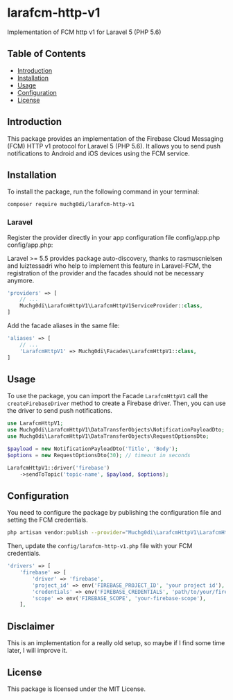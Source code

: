 
# larafcm-http-v1
Implementation of FCM http v1 for Laravel 5 (PHP 5.6)

## Table of Contents

* [Introduction](#introduction)
* [Installation](#installation)
* [Usage](#usage)
* [Configuration](#configuration)
* [License](#license)

## Introduction

This package provides an implementation of the Firebase Cloud Messaging (FCM) HTTP v1 protocol for Laravel 5 (PHP 5.6). It allows you to send push notifications to Android and iOS devices using the FCM service.

## Installation

To install the package, run the following command in your terminal:

```bash
composer require muchg0di/larafcm-http-v1
```

### Laravel

Register the provider directly in your app configuration file config/app.php config/app.php:

Laravel >= 5.5 provides package auto-discovery, thanks to rasmuscnielsen and luiztessadri who help to implement this feature in Laravel-FCM, the registration of the provider and the facades should not be necessary anymore.

```php
'providers' => [
	// ...
	Muchg0di\LarafcmHttpV1\LarafcmHttpV1ServiceProvider::class,
]
```

Add the facade aliases in the same file:

```php
'aliases' => [
	// ...
	'LarafcmHttpV1' => Muchg0di\Facades\LarafcmHttpV1::class,
]
```

## Usage

To use the package, you can import the Facade `LarafcmHttpV1` call the `createFirebaseDriver` method to create a Firebase driver. Then, you can use the driver to send push notifications.

```php
use LarafcmHttpV1;
use Muchg0di\LarafcmHttpV1\DataTransferObjects\NotificationPayloadDto;
use Muchg0di\LarafcmHttpV1\DataTransferObjects\RequestOptionsDto;

$payload = new NotificationPayloadDto('Title', 'Body');
$options = new RequestOptionsDto(30); // timeout in seconds

LarafcmHttpV1::driver('firebase')
    ->sendToTopic('topic-name', $payload, $options);
```

## Configuration

You need to configure the package by publishing the configuration file and setting the FCM credentials.

```bash
php artisan vendor:publish --provider="Muchg0di\LarafcmHttpV1\LarafcmHttpV1ServiceProvider"
```

Then, update the `config/larafcm-http-v1.php` file with your FCM credentials.

```php
'drivers' => [
    'firebase' => [
        'driver' => 'firebase',
        'project_id' => env('FIREBASE_PROJECT_ID', 'your project id'),
        'credentials' => env('FIREBASE_CREDENTIALS', 'path/to/your/firebase-credentials.json'),
        'scope' => env('FIREBASE_SCOPE', 'your-firebase-scope'),
    ],
```

## Disclaimer
This is an implementation for a really old setup, so maybe if I find some time later, I will improve it.

## License

This package is licensed under the MIT License.

